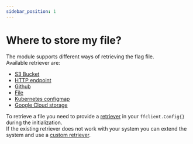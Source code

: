 ```yaml
---
sidebar_position: 1
---
```


# Where to store my file?
The module supports different ways of retrieving the flag file.  
Available retriever are:

- [S3 Bucket](s3)
- [HTTP endpoint](http)
- [Github](github)
- [File](file)
- [Kubernetes configmap](kubernetes_configmaps)
- [Google Cloud storage](google_cloud_storage)

To retrieve a file you need to provide a [retriever](https://pkg.go.dev/github.com/thomaspoignant/go-feature-flag/retriever/#Retriever) in your `ffclient.Config{}` during the initialization.  
If the existing retriever does not work with your system you can extend the system and use a [custom retriever](custom.md).
